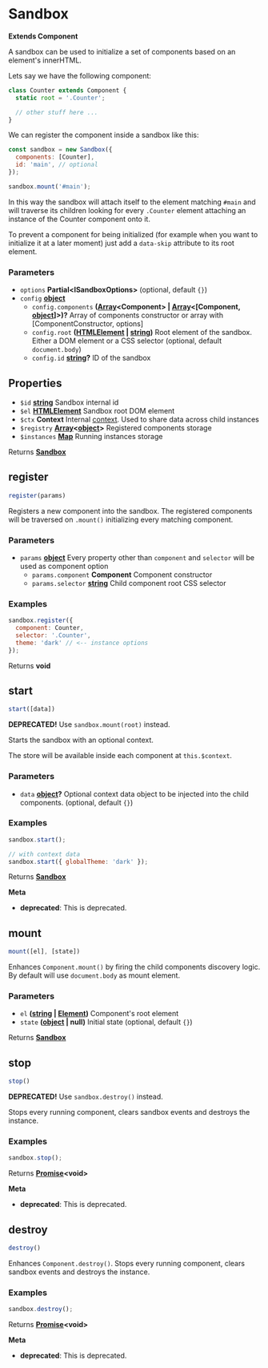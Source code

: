 <!-- Generated by documentation.js. Update this documentation by updating the source code. -->

# Sandbox

**Extends Component**

A sandbox can be used to initialize a set of components based on an element's innerHTML.

Lets say we have the following component:

```js
class Counter extends Component {
  static root = '.Counter';

  // other stuff here ...
}
```

We can register the component inside a sandbox like this:

```js
const sandbox = new Sandbox({
  components: [Counter],
  id: 'main', // optional
});

sandbox.mount('#main');
```

In this way the sandbox will attach itself to the element matching `#main` and will traverse its children
looking for every `.Counter` element attaching an instance of the Counter component onto it.

To prevent a component for being initialized (for example when you want to initialize it at a later moment)
just add a `data-skip` attribute to its root element.

### Parameters

-   `options` **Partial&lt;ISandboxOptions>**  (optional, default `{}`)
-   `config` **[object][1]** 
    -   `config.components` **([Array][2]&lt;Component> | [Array][2]&lt;\[Component, [object][1]]>)?** Array of components constructor or array with [ComponentConstructor, options]
    -   `config.root` **([HTMLElement][3] \| [string][4])** Root element of the sandbox. Either a DOM element or a CSS selector (optional, default `document.body`)
    -   `config.id` **[string][4]?** ID of the sandbox

## Properties

-   `$id` **[string][4]** Sandbox internal id
-   `$el` **[HTMLElement][3]** Sandbox root DOM element
-   `$ctx` **Context** Internal [context][5]. Used to share data across child instances
-   `$registry` **[Array][2]&lt;[object][1]>** Registered components storage
-   `$instances` **[Map][6]** Running instances storage

Returns **[Sandbox][7]** 

## register

```js
register(params)
```

Registers a new component into the sandbox. The registered components
will be traversed on `.mount()` initializing every matching component.

### Parameters

-   `params` **[object][1]** Every property other than `component` and `selector` will be used as component option
    -   `params.component` **Component** Component constructor
    -   `params.selector` **[string][4]** Child component root CSS selector

### Examples

```javascript
sandbox.register({
  component: Counter,
  selector: '.Counter',
  theme: 'dark' // <-- instance options
});
```

Returns **void** 

## start

```js
start([data])
```

**DEPRECATED!** Use `sandbox.mount(root)` instead.

Starts the sandbox with an optional context.

The store will be available inside each component at `this.$context`.

### Parameters

-   `data` **[object][1]?** Optional context data object to be injected into the child components. (optional, default `{}`)

### Examples

```javascript
sandbox.start();

// with context data
sandbox.start({ globalTheme: 'dark' });
```

Returns **[Sandbox][7]** 

**Meta**

-   **deprecated**: This is deprecated.


## mount

```js
mount([el], [state])
```

Enhances `Component.mount()` by firing the child components discovery logic.
By default will use `document.body` as mount element.

### Parameters

-   `el` **([string][4] \| [Element][8])** Component's root element
-   `state` **([object][1] | null)** Initial state (optional, default `{}`)

Returns **[Sandbox][7]** 

## stop

```js
stop()
```

**DEPRECATED!** Use `sandbox.destroy()` instead.

Stops every running component, clears sandbox events and destroys the instance.

### Examples

```javascript
sandbox.stop();
```

Returns **[Promise][9]&lt;void>** 

**Meta**

-   **deprecated**: This is deprecated.


## destroy

```js
destroy()
```

Enhances `Component.destroy()`.
Stops every running component, clears sandbox events and destroys the instance.

### Examples

```javascript
sandbox.destroy();
```

Returns **[Promise][9]&lt;void>** 

**Meta**

-   **deprecated**: This is deprecated.


[1]: https://developer.mozilla.org/docs/Web/JavaScript/Reference/Global_Objects/Object

[2]: https://developer.mozilla.org/docs/Web/JavaScript/Reference/Global_Objects/Array

[3]: https://developer.mozilla.org/docs/Web/HTML/Element

[4]: https://developer.mozilla.org/docs/Web/JavaScript/Reference/Global_Objects/String

[5]: /packages/application/api/context

[6]: https://developer.mozilla.org/docs/Web/JavaScript/Reference/Global_Objects/Map

[7]: #sandbox

[8]: https://developer.mozilla.org/docs/Web/API/Element

[9]: https://developer.mozilla.org/docs/Web/JavaScript/Reference/Global_Objects/Promise
